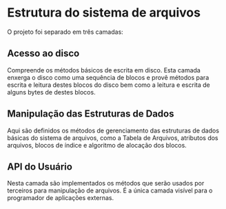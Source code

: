 # Estrutura do sistema de arquivos

O projeto foi separado em três camadas:

## Acesso ao disco
Compreende os métodos básicos de escrita em disco. Esta camada enxerga o disco como uma sequência de blocos e provê métodos para escrita e leitura destes blocos do disco bem como a leitura e escrita de alguns bytes de destes blocos.

## Manipulação das Estruturas de Dados
Aqui são definidos os métodos de gerenciamento das estruturas de dados básicas do sistema de arquivos, como a Tabela de Arquivos, atributos dos arquivos, blocos de índice e algoritmo de alocação dos blocos.

## API do Usuário
Nesta camada são implementados os métodos que serão usados por terceiros para manipulação de arquivos. É a única camada visível para o programador de aplicações externas.
